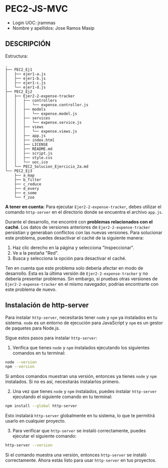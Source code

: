 # PEC2-JS-MVC

- Login UOC: jrammas
- Nombre y apellidos: Jose Ramos Masip

## DESCRIPCIÓN

Estructura:

    .
    ├── PEC2_Ej1
    │   ├── ejer1-a.js
    │   ├── ejer1-b.js
    │   ├── ejer1-c.js
    │   └── ejer1-d.js
    ├── PEC2_Ej2
    │   ├── Ejer2-2-expense-tracker
    │   │   ├── controllers
    │   │   │   └── expense.controller.js
    │   │   ├── models
    │   │   │   └── expense.model.js
    │   │   ├── services
    │   │   │   └── expense.service.js
    │   │   ├── views
    │   │   │   └── expense.views.js
    │   │   ├── app.js
    │   │   ├── index.html
    │   │   ├── LICENSE
    │   │   ├── README.md
    │   │   ├── script.js
    │   │   ├── style.css
    │   │   └── uoc.ico
    │   └── PEC2_Solucion_Ejercicio_2a.md
    └── PEC2_Ej3
        ├── a_map
        ├── b_filter
        ├── c_reduce
        ├── d_every
        ├── e_some
        └── f_zoo

**A tener en cuenta:**
Para ejecutar `Ejer2-2-expense-tracker`, debes utilizar el comando `http-server` en el directorio donde se encuentra el archivo `app.js`.

Durante el desarrollo, me encontré con **problemas relacionados con el caché**. Los datos de versiones anteriores de `Ejer2-2-expense-tracker` persistían y generaban conflictos con las nuevas versiones. Para solucionar este problema, puedes desactivar el caché de la siguiente manera:

1. Haz clic derecho en la página y selecciona "Inspeccionar".
2. Ve a la pestaña "Red".
3. Busca y selecciona la opción para desactivar el caché.

Ten en cuenta que este problema solo debería afectar en modo de desarrollo. Esta es la última versión de `Ejer2-2-expense-tracker` y no debería presentar problemas. Sin embargo, si pruebas otras versiones de `Ejer2-2-expense-tracker` en el mismo navegador, podrías encontrarte con este problema de nuevo.

## Instalación de http-server

Para instalar `http-server`, necesitarás tener `node` y `npm` ya instalados en tu sistema. `node` es un entorno de ejecución para JavaScript y `npm` es un gestor de paquetes para Node.js.

Sigue estos pasos para instalar `http-server`:

1. Verifica que tienes `node` y `npm` instalados ejecutando los siguientes comandos en tu terminal:

```bash
node --version
npm --version
```

Si ambos comandos muestran una versión, entonces ya tienes `node` y `npm` instalados. Si no es así, necesitarás instalarlos primero.

2. Una vez que tienes `node` y `npm` instalados, puedes instalar `http-server` ejecutando el siguiente comando en tu terminal:

```bash
npm install --global http-server
```

Esto instalará `http-server` globalmente en tu sistema, lo que te permitirá usarlo en cualquier proyecto.

3. Para verificar que `http-server` se instaló correctamente, puedes ejecutar el siguiente comando:

```bash
http-server --version
```

Si el comando muestra una versión, entonces `http-server` se instaló correctamente. Ahora estás listo para usar `http-server` en tus proyectos.

